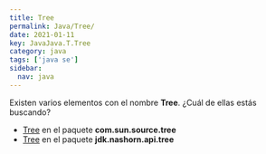 ```yaml
---
title: Tree
permalink: Java/Tree/
date: 2021-01-11
key: JavaJava.T.Tree
category: java
tags: ['java se']
sidebar: 
  nav: java
---
```


Existen varios elementos con el nombre **Tree**. ¿Cuál de ellas estás buscando?
<ul>
<li><a href="/Java/Tree-com-sun-source-tree/">Tree</a> en el paquete <strong>com.sun.source.tree</strong></li>
<li><a href="/Java/Tree-jdk-nashorn-api-tree/">Tree</a> en el paquete <strong>jdk.nashorn.api.tree</strong></li>
<ul>
